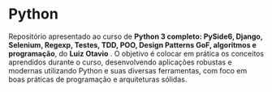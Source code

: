 
# Python

Repositório apresentado ao curso de **Python 3 completo: PySide6, Django, Selenium, Regexp, Testes, TDD, POO, Design Patterns GoF, algoritmos e programação**, do **Luiz Otavio** . O objetivo é colocar em prática os conceitos aprendidos durante o curso, desenvolvendo aplicações robustas e modernas utilizando Python e suas diversas ferramentas, com foco em boas práticas de programação e arquiteturas sólidas.